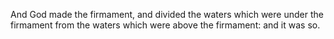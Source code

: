 And God made the firmament, and divided the waters which were under the firmament from the waters which were above the firmament: and it was so.
